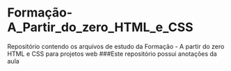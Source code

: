 # Formação-A_Partir_do_zero_HTML_e_CSS
Repositório contendo os arquivos de estudo da Formação - A partir do zero HTML e CSS para projetos web
###Este repositório possui anotações da aula
